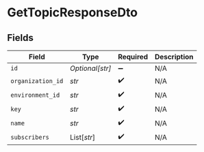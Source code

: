 # GetTopicResponseDto


## Fields

| Field              | Type               | Required           | Description        |
| ------------------ | ------------------ | ------------------ | ------------------ |
| `id`               | *Optional[str]*    | :heavy_minus_sign: | N/A                |
| `organization_id`  | *str*              | :heavy_check_mark: | N/A                |
| `environment_id`   | *str*              | :heavy_check_mark: | N/A                |
| `key`              | *str*              | :heavy_check_mark: | N/A                |
| `name`             | *str*              | :heavy_check_mark: | N/A                |
| `subscribers`      | List[*str*]        | :heavy_check_mark: | N/A                |